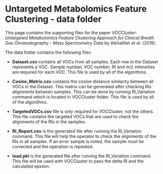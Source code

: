 # Untargeted Metabolomics Feature Clustering - data folder

This page contains the supporting files for the paper *VOCCluster: Untargeted Metabolomics Feature Clustering Approach for Clinical Breath Gas Chromatography - Mass Spectrometry Data* by Alkhalifah et al. (2019).

The data folder contains the following files:

- **Dataset.csv**  contains all VOCs from all samples. Each row in the Dataset represents a VOC. Sample number, VOC number, RI and m/z intensities are required for each VOC. This file is used by all of the algorithms.

- **Cosine_Matrix.csv** contains the cosine distance similarity between all VOCs in the Dataset. This matrix can be generated after checking RIs alignments between samples. This can be done by running RI_Variation command which is located in VOCCluster folder. This file is used by all of the algorithms.

- **TargetedVOCs.csv** file is only required for VOCCluster, not the others. This file contains the targeted VOCs that are used to check the alignments of the RIs in the samples.

- **RI_Report.csv** is the generated file after running the  RI_Variation command. This file will help the operator to check the alignments of the RIs in all samples. If an error sample is noted, the sample must be corrected and the operation is repeated.

- **load.pkl** is the generated file after running the  RI_Variation command. This file will be used with VOCCluster to pass the delta RI and the calculated epsilon.


